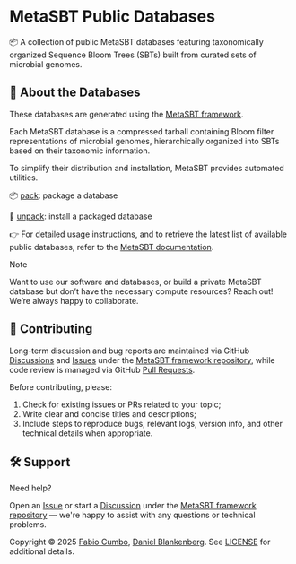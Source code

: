 # MetaSBT Public Databases

📦 A collection of public MetaSBT databases featuring taxonomically organized Sequence Bloom Trees (SBTs) built from curated sets of microbial genomes.

## 🧬 About the Databases

These databases are generated using the [MetaSBT framework](https://github.com/cumbof/MetaSBT).

Each MetaSBT database is a compressed tarball containing Bloom filter representations of microbial genomes, hierarchically organized into SBTs based on their taxonomic information.

To simplify their distribution and installation, MetaSBT provides automated utilities.

📦 [pack](https://github.com/cumbof/MetaSBT/wiki/Available-features#4-pack-pack-a-database-into-a-compressed-tarball): package a database

📂 [unpack](https://github.com/cumbof/MetaSBT/wiki/Available-features#9-unpack-install-a-database): install a packaged database

👉 For detailed usage instructions, and to retrieve the latest list of available public databases, refer to the [MetaSBT documentation](https://github.com/cumbof/MetaSBT/wiki/Available-features).

> [!NOTE]
> Want to use our software and databases, or build a private MetaSBT database but don’t have the necessary compute resources?
> Reach out! We’re always happy to collaborate.

## 🤝 Contributing

Long-term discussion and bug reports are maintained via GitHub [Discussions](https://github.com/cumbof/MetaSBT/discussions) and [Issues](https://github.com/cumbof/MetaSBT/issues) under the [MetaSBT framework repository](https://github.com/cumbof/MetaSBT), while code review is managed via GitHub [Pull Requests](https://github.com/cumbof/MetaSBT/pulls).

Before contributing, please:
1. Check for existing issues or PRs related to your topic;
2. Write clear and concise titles and descriptions;
3. Include steps to reproduce bugs, relevant logs, version info, and other technical details when appropriate.

## 🛠️ Support

Need help?

Open an [Issue](https://github.com/cumbof/MetaSBT/issues) or start a [Discussion](https://github.com/cumbof/MetaSBT/discussions) under the [MetaSBT framework repository](https://github.com/cumbof/MetaSBT) — we're happy to assist with any questions or technical problems.

Copyright © 2025 [Fabio Cumbo](https://github.com/cumbof), [Daniel Blankenberg](https://github.com/blankenberg). See [LICENSE](https://github.com/cumbof/MetaSBT-DBs/blob/main/LICENSE) for additional details.
